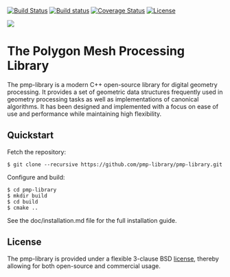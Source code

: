 [![Build Status](https://travis-ci.org/pmp-library/pmp-library.svg?branch=master)](https://travis-ci.org/pmp-library/pmp-library)
[![Build status](https://ci.appveyor.com/api/projects/status/48ipcc9q7u09adn5?svg=true)](https://ci.appveyor.com/project/dsieger/pmp-library)
[![Coverage Status](https://coveralls.io/repos/github/pmp-library/pmp-library/badge.svg?branch=master)](https://coveralls.io/github/pmp-library/pmp-library?branch=master)
[![License](https://img.shields.io/badge/License-BSD%203--Clause-blue.svg)](https://opensource.org/licenses/BSD-3-Clause)

![](https://raw.githubusercontent.com/pmp-library/pmp-library/master/doc/images/pmp-logo.png)

# The Polygon Mesh Processing Library

The pmp-library is a modern C++ open-source library for digital geometry
processing. It provides a set of geometric data structures frequently used
in geometry processing tasks as well as implementations of canonical
algorithms. It has been designed and implemented with a focus on ease of
use and performance while maintaining high flexibility.

## Quickstart

Fetch the repository:

    $ git clone --recursive https://github.com/pmp-library/pmp-library.git

Configure and build:

    $ cd pmp-library
    $ mkdir build
    $ cd build
    $ cmake ..

See the doc/installation.md file for the full installation guide.

## License

The pmp-library is provided under a flexible 3-clause
BSD [license](./LICENSE.txt), thereby allowing for both open-source and
commercial usage.
